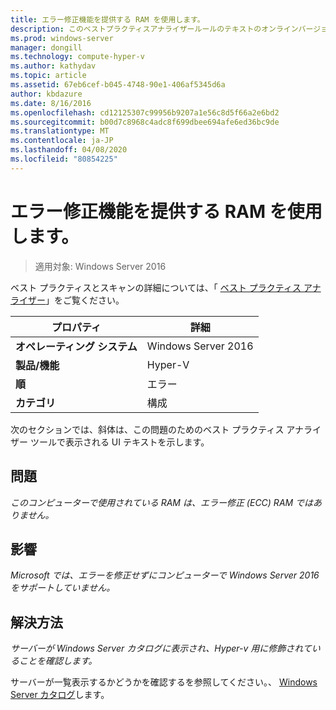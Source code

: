```yaml
---
title: エラー修正機能を提供する RAM を使用します。
description: このベストプラクティスアナライザールールのテキストのオンラインバージョン。
ms.prod: windows-server
manager: dongill
ms.technology: compute-hyper-v
ms.author: kathydav
ms.topic: article
ms.assetid: 67eb6cef-b045-4748-90e1-406af5345d6a
author: kbdazure
ms.date: 8/16/2016
ms.openlocfilehash: cd12125307c99956b9207a1e56c8d5f66a2e6bd2
ms.sourcegitcommit: b00d7c8968c4adc8f699dbee694afe6ed36bc9de
ms.translationtype: MT
ms.contentlocale: ja-JP
ms.lasthandoff: 04/08/2020
ms.locfileid: "80854225"
---
```

# <a name="use-ram-that-provides-error-correction"></a>エラー修正機能を提供する RAM を使用します。

>適用対象: Windows Server 2016

ベスト プラクティスとスキャンの詳細については、「 [ベスト プラクティス アナライザー](https://go.microsoft.com/fwlink/?LinkId=122786)」をご覧ください。  
  
|プロパティ|詳細|  
|-|-|  
|**オペレーティング システム**|Windows Server 2016|  
|**製品/機能**|Hyper-V|  
|**順**|エラー|  
|**カテゴリ**|構成|  
  
次のセクションでは、斜体は、この問題のためのベスト プラクティス アナライザー ツールで表示される UI テキストを示します。  
  
## <a name="issue"></a>問題  
  
*このコンピューターで使用されている RAM は、エラー修正 (ECC) RAM ではありません。*  
  
## <a name="impact"></a>影響  
  
*Microsoft では、エラーを修正せずにコンピューターで Windows Server 2016 をサポートしていません。*  
  
## <a name="resolution"></a>解決方法  
  
*サーバーが Windows Server カタログに表示され、Hyper-v 用に修飾されていることを確認します。*  
  
サーバーが一覧表示するかどうかを確認するを参照してください。、 [Windows Server カタログ](https://www.windowsservercatalog.com/)します。  
  


